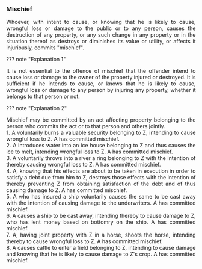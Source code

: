 ### Mischief
<div style="text-align: justify">

Whoever, with intent to cause, or knowing that he is likely to cause, wrongful loss or damage to the public or to any person, causes the destruction of any property, or any such change in any property or in the situation thereof as destroys or diminishes its value or utility, or affects it injuriously, commits "mischief".

</div>

??? note "Explanation 1"
    <div style="text-align: justify"> It is not essential to the offence of mischief that the offender intend to cause loss or damage to the owner of the property injured or destroyed. It is sufficient if he intends to cause, or knows that he is likely to cause, wrongful loss or damage to any person by injuring any property, whether it belongs to that person or not.

??? note "Explanation 2"
    <div style="text-align: justify"> Mischief may be committed by an act affecting property belonging to the person who commits the act or to that person and others jointly.
    <div style="text-align: justify"> 1. A voluntarily burns a valuable security belonging to Z, intending to cause wrongful loss to Z. A has committed mischief.
    <div style="text-align: justify"> 2. A introduces water into an ice house belonging to Z and thus causes the ice to melt, intending wrongful loss to Z. A has committed mischief.
    <div style="text-align: justify"> 3. A voluntarily throws into a river a ring belonging to Z with the intention of thereby causing wrongful loss to Z. A has committed mischief.
    <div style="text-align: justify"> 4. A, knowing that his effects are about to be taken in execution in order to satisfy a debt due from him to Z, destroys those effects with the intention of thereby preventing Z from obtaining satisfaction of the debt and of thus causing damage to Z. A has committed mischief.
    <div style="text-align: justify"> 5. A who has insured a ship voluntarily causes the same to be cast away with the intention of causing damage to the underwriters. A has committed mischief.
    <div style="text-align: justify"> 6. A causes a ship to be cast away, intending thereby to cause damage to Z, who has lent money based on bottomry on the ship. A has committed mischief.
    <div style="text-align: justify"> 7. A, having joint property with Z in a horse, shoots the horse, intending thereby to cause wrongful loss to Z. A has committed mischief.
    <div style="text-align: justify"> 8. A causes cattle to enter a field belonging to Z, intending to cause damage and knowing that he is likely to cause damage to Z's crop. A has committed mischief.
